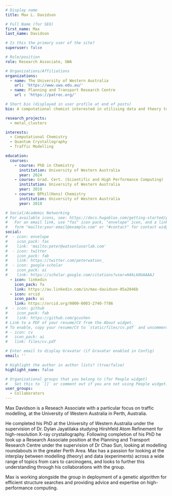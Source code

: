 ```yaml
---
# Display name
title: Max L. Davidson

# Full Name (for SEO)
first_name: Max
last_name: Davidson

# Is this the primary user of the site?
superuser: false

# Role/position
role: Research Associate, UWA

# Organizations/Affiliations
organizations:
  - name: The University of Western Australia
    url: 'https://www.uwa.edu.au/'
  - name: Planning and Transport Research Centre
    url : 'https://patrec.org/'

# Short bio (displayed in user profile at end of posts)
bio: A computational chemist interested in utilising data and theory to improve any and all physical chemistry problems.

research_projects:
  - metal_clusters

interests:
  - Computational Chemistry
  - Quantum Crystallography
  - Traffic Modelling

education:
  courses:
    - course: PhD in Chemistry
      institution: University of Western Australia
      year: 2024
    - course: Grad. Cert. (Scientific and High Performance Computing)
      institution: University of Western Australia
      year: 2019 
    - course: BPhil(Hons) Chemistry
      institution: University of Western Australia
      year: 2018

# Social/Academic Networking
# For available icons, see: https://docs.hugoblox.com/getting-started/page-builder/#icons
#   For an email link, use "fas" icon pack, "envelope" icon, and a link in the
#   form "mailto:your-email@example.com" or "#contact" for contact widget.
social:
#  - icon: envelope
#    icon_pack: fas
#    link: 'mailto:peter@watsonlaserlab.com'
#  - icon: twitter
#    icon_pack: fab
#    link: https://twitter.com/peterwatson_
#  - icon: google-scholar
#    icon_pack: ai
#    link: https://scholar.google.com/citations?user=H4kL60UAAAAJ
  - icon: linkedin
    icon_pack: fa
    link: https://au.linkedin.com/in/max-davidson-05a2046b
  - icon: orcid
    icon_pack: ai
    link: https://orcid.org/0000-0003-2740-7786
#  - icon: github
#    icon_pack: fab
#    link: https://github.com/gcushen
# Link to a PDF of your resume/CV from the About widget.
# To enable, copy your resume/CV to `static/files/cv.pdf` and uncomment the lines below.
# - icon: cv
#   icon_pack: ai
#   link: files/cv.pdf

# Enter email to display Gravatar (if Gravatar enabled in Config)
email: ''

# Highlight the author in author lists? (true/false)
highlight_name: false

# Organizational groups that you belong to (for People widget)
#   Set this to `[]` or comment out if you are not using People widget.
user_groups:
  - Collaborators
---
```


Max Davidson is a Reseach Associate with a particular focus on traffic modelling, at the University of Western Australia in Perth, Australia.

He completed his PhD at the University of Western Australia under the supervision of Dr. Dylan Jayatilaka studying Hirshfeld Atom Refinement for high-resolution X-ray crystallography. Following completion of his PhD he took up a Research Associate position at the Planning and Transport Research Centre under the supervision of Dr Chao Sun, looking at modelling roundabouts in the greater Perth Area. Max has a passion for looking at the interplay between modelling (theory) and data (experiments) across a wide range of topics from cars to carcinogens, and looks to further this understanding through his collaborations with the group.

Max is working alongside the group in deployment of a genetic algorithm for efficient structure searches and providing advice and expertise on high-performance computing.